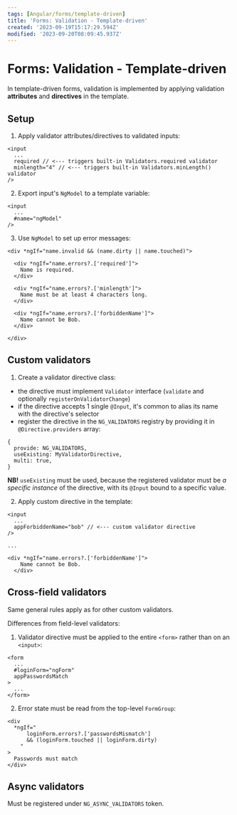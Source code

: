 ```yaml
---
tags: [Angular/forms/template-driven]
title: 'Forms: Validation - Template-driven'
created: '2023-09-19T15:17:29.594Z'
modified: '2023-09-20T08:09:45.937Z'
---
```


# Forms: Validation - Template-driven

In template-driven forms, validation is implemented by applying validation **attributes** and **directives** in the template.


## Setup

1. Apply validator attributes/directives to validated inputs:
```
<input
  ...
  required // <--- triggers built-in Validators.required validator
  minlength="4" // <--- triggers built-in Validators.minLength() validator
/>
```

2. Export input's `NgModel` to a template variable:
```
<input
  ...
  #name="ngModel"
/>
```

3. Use `NgModel` to set up error messages:
```
<div *ngIf="name.invalid && (name.dirty || name.touched)">

  <div *ngIf="name.errors?.['required']">
    Name is required.
  </div>
  
  <div *ngIf="name.errors?.['minlength']">
    Name must be at least 4 characters long.
  </div>

  <div *ngIf="name.errors?.['forbiddenName']">
    Name cannot be Bob.
  </div>

</div>
```


## Custom validators

1. Create a validator directive class:
- the directive must implement `Validator` interface (`validate` and optionally `registerOnValidatorChange`)
- if the directive accepts 1 single `@Input`, it's common to alias its name with the directive's selector
- register the directive in the `NG_VALIDATORS` registry by providing it in `@Directive.providers` array:
```
{
  provide: NG_VALIDATORS,
  useExisting: MyValidatorDirective,
  multi: true,
}
```

**NB!** `useExisting` must be used, because the registered validator must be _a specific instance_ of the directive, with its `@Input` bound to a specific value.

2. Apply custom directive in the template:
```
<input
  ...
  appForbiddenName="bob" // <--- custom validator directive
/>

...

<div *ngIf="name.errors?.['forbiddenName']">
    Name cannot be Bob.
  </div>
```


## Cross-field validators

Same general rules apply as for other custom validators.

Differences from field-level validators:

1. Validator directive must be applied to the entire `<form>` rather than on an `<input>`:
```
<form
  ...
  #loginForm="ngForm"
  appPasswordsMatch
>
  ...
</form>
```

2. Error state must be read from the top-level `FormGroup`:
```
<div
  *ngIf="
      loginForm.errors?.['passwordsMismatch']
      && (loginForm.touched || loginForm.dirty)
    "
>
  Passwords must match
</div>
```


## Async validators

Must be registered under `NG_ASYNC_VALIDATORS` token.

